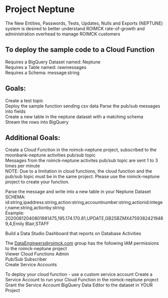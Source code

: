 # Project Neptune
The New Entities, Passwords, Tests, Updates, Nulls and Exports (NEPTUNE) system is desired to better understand ROIMCK rate-of-growth and administration overhead to manage ROIMCK customers

## To deploy the sample code to a Cloud Function  
Requires a BigQuery Dataset named: Neptune  
Requires a Table named: rawmessages  
Requires a Schema:  message:string  

## Goals:  
Create a test topic  
Deploy the sample function sending csv data 
Parse the pub/sub messages into fields  
Create a new table in the neptune dataset with a matching schema  
Stream the rows into BigQuery  

## Additional Goals:  
Create a Cloud Function in the roimck-neptune project, subscribed to the moonbank-neptune activities pub/sub topic  
  Messages from the roimck-neptune activites pub/sub topic are sent 1 to 3 times per minute  
  NOTE: Due to a limitation in cloud functions, the cloud function and the pub/sub topic must be in the same project. Please use the roimck-neptune project to create your function. 
  
Parse the message and write into a new table in your Neptune Dataset  
  SCHEMA: id:string,ipaddress:string,action:string,accountnumber:string,actionid:integer,name:string,actionby:string    
  Example: 20200812040801981475,195.174.170.81,UPDATE,GB25BZMX47593824219489,4,Emily Blair,STAFF  

Build a Data Studio Dashboard that reports on Database Activities    

The DataEngineers@roimck.com group has the following IAM permissions to the roimck-neptune project  
  Viewer
  Cloud Functions Admin  
  Pub/Sub Subscriber  
  Create Service Accounts  

To deploy your cloud function - use a custom service account
  Create a Service Account to run your Cloud Function in the roimck-neptune project  
  Grant the Service Account BigQuery Data Editor to the dataset in YOUR Project  
